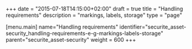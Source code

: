 +++
date = "2015-07-18T14:15:00+02:00"
draft = true
title = "Handling requirements"
description = "markings, labels, storage"
type = "page"

[menu.main]
name="Handling requirements"
identifier="securite_asset-security_handling-requirements-e-g-markings-labels-storage"
parent="securite_asset-security"
weight = 600
+++
